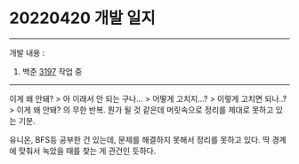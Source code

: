 # 20220420 개발 일지
***
개발 내용 :
1. 백준 [3197](../code/3197.cpp) 작업 중
***
이게 왜 안돼? > 아 이래서 안 되는 구나... > 어떻게 고치지...? > 이렇게 고치면 되나..? > 이게 왜 안돼? 의 무한 반복.
뭔가 될 것 같은데 머릿속으로 정리를 제대로 못하고 있는 기분.

유니온, BFS등 공부한 건 있는데, 문제를 해결하지 못해서 정리를 못하고 있다.
딱 경계에 맞춰서 녹았을 때를 찾는 게 관건인 듯하다.